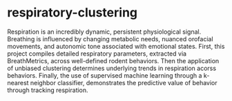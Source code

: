 # respiratory-clustering

Respiration is an incredibly dynamic, persistent physiological signal. Breathing is influenced by changing metabolic needs, nuanced orofacial movements, and autonomic tone associated with emotional states. First, this project compiles detailed respiratory parameters, extracted via BreathMetrics, across well-defined rodent behaviors. Then the application of unbiased clustering determines underlying trends in respiration acorss behaviors. Finally, the use of supervised machine learning through a k-nearest neighbor classifier, demonstrates the predictive value of behavior through tracking respiration. 

